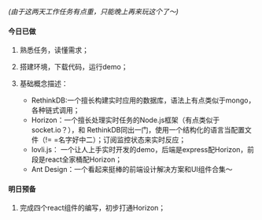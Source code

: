 
*(由于这两天工作任务有点重，只能晚上再来玩这个了～)*

#### 今日已做

1. 熟悉任务，读懂需求；

2. 搭建环境，下载代码，运行demo；

3. 基础概念描述：
    + RethinkDB:一个擅长构建实时应用的数据库，语法上有点类似于mongo，各种链式调用；
    + Horizon：一个擅长处理实时任务的Node.js框架（有点类似于socket.io？），和 RethinkDB同出一门，使用一个结构化的语言当配置文件（!= =名字好中二）；订阅监控状态来实时反应；
    + lovli.js： 一个让人上手实时开发的demo，后端是express配Horizon，前段是react全家桶配Horizon；
    + Ant Design：一个看起来挺棒的前端设计解决方案和UI组件合集～

#### 明日预备

1. 完成四个react组件的编写，初步打通Horizon；